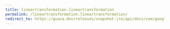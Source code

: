 ```yaml
---
title: lineartransformation.lineartransformation
permalink: /lineartransformation.lineartransformation/
redirect_to: https://guava.dev/releases/snapshot-jre/api/docs/com/google/common/math/LinearTransformation.html#LinearTransformation--
---
```

